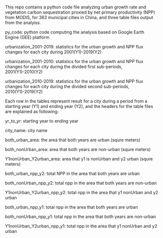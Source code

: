 This repo contains a python code file analyzing urban growth rate and vegetation carbon sequestration proxied by net primary productivity (NPP) from MODIS, for 383 municipal cities in China, and three table files output from the analyiss.

py_code: python code computing the analysis based on Google Earth Engine (GEE) platform

urbanization_2001-2019: statistics for the urban growth and NPP flux changes for each city during 2001(Y1)-2019(Y2)

urbanization_2001-2010: statistics for the urban growth and NPP flux changes for each city during the divided first sub-periods, 2001(Y1)-2010(Y2)

urbanization_2010-2019: statistics for the urban growth and NPP flux changes for each city during the divided second sub-periods, 2010(Y1)-2019(Y2)

Each row in the tables represent result for a city during a period from a starting year (Y1) and ending year (Y2), and the headers for the table files are explained as following:

yr_to_yr: starting year to ending year

city_name: city name

both_urban_area: the area that both years are urban (squre meters)

both_nonUrban_area: area that both years are non-urban (squre meters)

Y1nonUrban_Y2urban_area: area that y1 is nonUrban and y2 urban (squre meters)

both_urban_npp_y2: total NPP in the area that both years are urban

both_nonUrban_npp_y2: total npp in the area that both years are non-urban

Y1nonUrban_Y2urban_npp_y2: total npp in the area that y1 nonUrban and y2 urban

both_urban_npp_y1: total npp in the area that both years are urban

both_nonUrban_npp_y1: total npp in the area that both years are non-urban

Y1nonUrban_Y2urban_npp_y1: total npp in the area that y1 nonUrban and y2 urban
